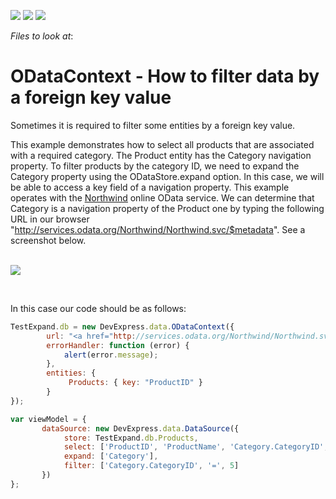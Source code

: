 <!-- default badges list -->
![](https://img.shields.io/endpoint?url=https://codecentral.devexpress.com/api/v1/VersionRange/128583875/17.1.8%2B)
[![](https://img.shields.io/badge/Open_in_DevExpress_Support_Center-FF7200?style=flat-square&logo=DevExpress&logoColor=white)](https://supportcenter.devexpress.com/ticket/details/E4817)
[![](https://img.shields.io/badge/📖_How_to_use_DevExpress_Examples-e9f6fc?style=flat-square)](https://docs.devexpress.com/GeneralInformation/403183)
<!-- default badges end -->
<!-- default file list -->
*Files to look at*:

<!-- default file list end -->
# ODataContext - How to filter data by a foreign key value


<p>Sometimes it is required to filter some entities by a foreign key value.</p>
<p>This example demonstrates how to select all products that are associated with a required category. The Product entity has the Category navigation property. To filter products by the category ID, we need to expand the Category property using the ODataStore.expand option. In this case, we will be able to access a key field of a navigation property. This example operates with the <a href="http://services.odata.org/Northwind/Northwind.svc/"><u>Northwind</u></a> online OData service. We can determine that Category is a navigation property of the Product one by typing the following URL in our browser "<a href="http://services.odata.org/Northwind/Northwind.svc/$metadata">http://services.odata.org/Northwind/Northwind.svc/$metadata</a>". See a screenshot below.</p>
<p><br> <img src="https://raw.githubusercontent.com/DevExpress-Examples/odatacontext-how-to-filter-data-by-a-foreign-key-value-e4817/17.1.8+/media/963ac3bc-f886-430e-b460-9321ef0b85d8.png"></p>
<p> </p>
<p>In this case our code should be as follows:</p>


```js
TestExpand.db = new DevExpress.data.ODataContext({
        url: "<a href="http://services.odata.org/Northwind/Northwind.svc">http://services.odata.org/Northwind/Northwind.svc</a>",
        errorHandler: function (error) {
            alert(error.message);
        },
        entities: {
             Products: { key: "ProductID" }
        }
});

var viewModel = {
       dataSource: new DevExpress.data.DataSource({
            store: TestExpand.db.Products,
            select: ['ProductID', 'ProductName', 'Category.CategoryID', 'Category.CategoryName'],
            expand: ['Category'],
            filter: ['Category.CategoryID', '=', 5]
       })
};
```


<p> </p>

<br/>


